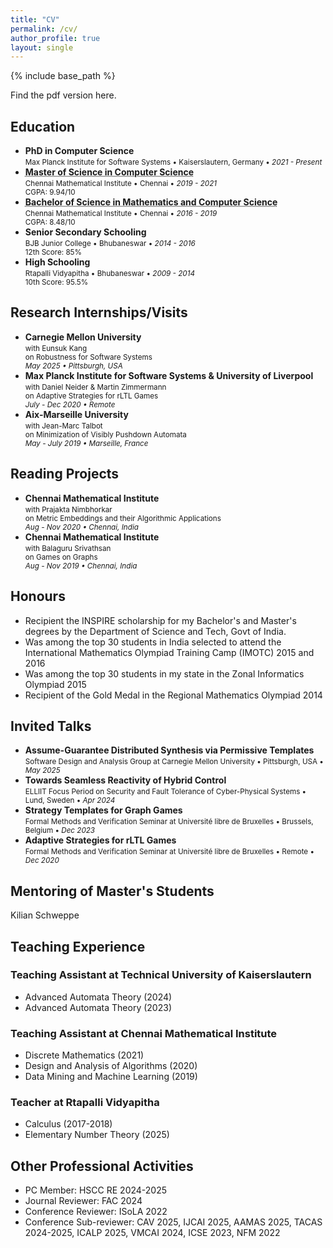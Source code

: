 ```yaml
---
title: "CV"
permalink: /cv/
author_profile: true
layout: single
---
```


{% include base_path %}

Find the pdf version <a href="{{ base_path }}/files/CV.pdf" style="text-decoration:none">here</a>.

## Education
* <strong>PhD in Computer Science </strong><br>
  <small> Max Planck Institute for Software Systems &bull; Kaiserslautern, Germany &bull; <em class="date">2021 - Present</em> </small>
* <strong><abbr title="Courseworks: Concurrency Theory, Infinite State Verification, Cryptography, Coding Theory, Games on Graphs II, Advanced Algorithms, Graph Theory, Complexity Theory, Matchings and Network flows, Linear Optimizations, Metric Embeddings and their Algorithmic Applications, Quantum Computing">
  Master of Science in Computer Science</abbr></strong><br>
  <small> Chennai Mathematical Institute &bull; Chennai &bull; <em class="date">2019 - 2021</em><br>
  CGPA: 9.94/10</small>
* <strong><abbr title="Mathematics Courseworks: Real/Complex Analysis, Linear Algebra, Group/Field/Ring Theory, Linear Groups, Topology, Probability, Calculus, Game Theory
  AND Computer Science Courseworks: Theory of Computation, Discrete Mathematics, Optimization, Mathematical Logic, Games on Graphs, Machine Learning, Weighted/Timed Automata, Algorithms, Haskell, Python, Java">
  Bachelor of Science in Mathematics and Computer Science</abbr></strong><br>
  <small> Chennai Mathematical Institute &bull; Chennai &bull; <em class="date">2016 - 2019</em><br>
  CGPA: 8.48/10</small>
* <strong>Senior Secondary Schooling</strong><br>
  <small> BJB Junior College &bull; Bhubaneswar &bull; <em class="date">2014 - 2016</em><br>
  12th Score: 85%</small>
* <strong>High Schooling</strong><br>
  <small> Rtapalli Vidyapitha &bull; Bhubaneswar &bull; <em class="date">2009 - 2014</em><br>
  10th Score: 95.5%</small>


## Research Internships/Visits
* <strong>Carnegie Mellon University</strong><br>
  <small> with Eunsuk Kang <br>
   on Robustness for Software Systems <br>
    <em class="date"> May 2025 &bull; Pittsburgh, USA</em></small>
* <strong>Max Planck Institute for Software Systems & University of Liverpool</strong><br>
  <small> with Daniel Neider & Martin Zimmermann <br>
   on Adaptive Strategies for rLTL Games <br>
    <em class="date"> July - Dec 2020 &bull; Remote</em></small>
* <strong>Aix-Marseille University</strong><br>
  <small> with Jean-Marc Talbot <br>
   on Minimization of Visibly Pushdown Automata <br>
  <em class="date"> May - July 2019 &bull; Marseille, France</em></small>

## Reading Projects
* <strong>Chennai Mathematical Institute</strong><br>
  <small> with Prajakta Nimbhorkar <br>
   on Metric Embeddings and their Algorithmic Applications <br>
    <em class="date"> Aug - Nov 2020 &bull; Chennai, India</em></small>
* <strong>Chennai Mathematical Institute</strong><br>
  <small> with Balaguru Srivathsan <br>
   on Games on Graphs <br>
    <em class="date"> Aug - Nov 2019 &bull; Chennai, India</em></small>



## Honours 
* Recipient the INSPIRE scholarship for my Bachelor's and Master's degrees by the Department of Science and Tech, Govt of India.
* Was among the top 30 students in India selected to attend the International Mathematics Olympiad Training Camp (IMOTC) 2015 and 2016
* Was among the top 30 students in my state in the Zonal Informatics Olympiad 2015
* Recipient of the Gold Medal in the Regional Mathematics Olympiad 2014

## Invited Talks

* <strong>
  Assume-Guarantee Distributed Synthesis via Permissive Templates</strong><br>
  <small> Software Design and Analysis Group at Carnegie Mellon University &bull; Pittsburgh, USA &bull; <em class="date"> May 2025 </em></small>

* <strong>
  Towards Seamless Reactivity of Hybrid Control</strong><br>
  <small> ELLIIT Focus Period on Security and Fault Tolerance of Cyber-Physical Systems &bull; Lund, Sweden &bull; <em class="date"> Apr 2024 </em></small>

* <strong>
  Strategy Templates for Graph Games</strong><br>
  <small> Formal Methods and Verification Seminar at Université libre de Bruxelles &bull; Brussels, Belgium &bull; <em class="date"> Dec 2023 </em></small>

* <strong>
  Adaptive Strategies for rLTL Games</strong><br>
  <small> Formal Methods and Verification Seminar at Université libre de Bruxelles &bull; Remote &bull; <em class="date"> Dec 2020 </em></small>


## Mentoring of Master's Students
Kilian Schweppe



## Teaching Experience
### Teaching Assistant at Technical University of Kaiserslautern
* Advanced Automata Theory (2024)
* Advanced Automata Theory (2023)

### Teaching Assistant at Chennai Mathematical Institute
* Discrete Mathematics (2021)
* Design and Analysis of Algorithms (2020)
* Data Mining and Machine Learning (2019)

### Teacher at Rtapalli Vidyapitha 
* Calculus (2017-2018)
* Elementary Number Theory (2025)

## Other Professional Activities
* PC Member: HSCC RE 2024-2025
* Journal Reviewer: FAC 2024
* Conference Reviewer: ISoLA 2022
* Conference Sub-reviewer: CAV 2025, IJCAI 2025, AAMAS 2025, TACAS 2024-2025, ICALP 2025, VMCAI
2024, ICSE 2023, NFM 2022





